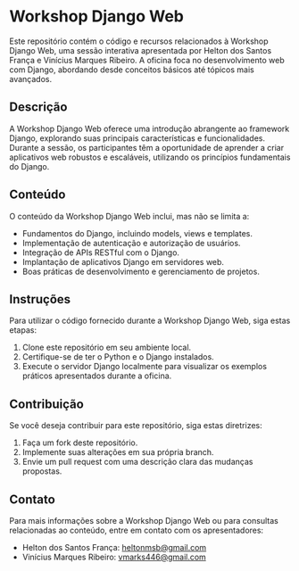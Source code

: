 # Workshop Django Web

Este repositório contém o código e recursos relacionados à Workshop Django Web, uma sessão interativa apresentada por Helton dos Santos França e Vinícius Marques Ribeiro. A oficina foca no desenvolvimento web com Django, abordando desde conceitos básicos até tópicos mais avançados.

## Descrição

A Workshop Django Web oferece uma introdução abrangente ao framework Django, explorando suas principais características e funcionalidades. Durante a sessão, os participantes têm a oportunidade de aprender a criar aplicativos web robustos e escaláveis, utilizando os princípios fundamentais do Django.

## Conteúdo

O conteúdo da Workshop Django Web inclui, mas não se limita a:

- Fundamentos do Django, incluindo models, views e templates.
- Implementação de autenticação e autorização de usuários.
- Integração de APIs RESTful com o Django.
- Implantação de aplicativos Django em servidores web.
- Boas práticas de desenvolvimento e gerenciamento de projetos.

## Instruções

Para utilizar o código fornecido durante a Workshop Django Web, siga estas etapas:

1. Clone este repositório em seu ambiente local.
2. Certifique-se de ter o Python e o Django instalados.
3. Execute o servidor Django localmente para visualizar os exemplos práticos apresentados durante a oficina.

## Contribuição

Se você deseja contribuir para este repositório, siga estas diretrizes:

1. Faça um fork deste repositório.
2. Implemente suas alterações em sua própria branch.
3. Envie um pull request com uma descrição clara das mudanças propostas.

## Contato

Para mais informações sobre a Workshop Django Web ou para consultas relacionadas ao conteúdo, entre em contato com os apresentadores:

- Helton dos Santos França: heltonmsb@gmail.com
- Vinícius Marques Ribeiro: vmarks446@gmail.com



